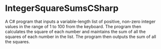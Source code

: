 # IntegerSquareSumsCSharp
A C# program that inputs a variable-length list of positive, 
non-zero integer values in the range of 1 to 100 from the keyboard. The program then 
calculates the square of each number and maintains the sum of all the squares of each number 
in the list. The program then outputs the sum of all the squares.
